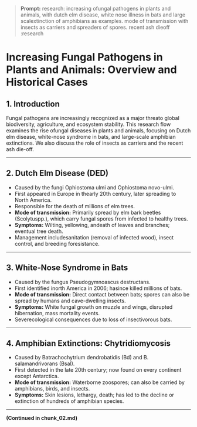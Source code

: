 > **Prompt:**
> research: increasing ofungal pathogens in plants and animals, with dutch elm disease, white nose illness in bats and large scalextinction of amphibians as examples. mode of transmission with insects as carriers and spreaders of spores. recent ash dieoff :research

# Increasing Fungal Pathogens in Plants and Animals: Overview and Historical Cases

## 1. Introduction
Fungal pathogens are increasingly recognized as a major threato global biodiversity, agriculture, and ecosystem stability. This research flow examines the rise ofungal diseases in plants and animals, focusing on Dutch elm disease, white-nose syndrome in bats, and large-scale amphibian extinctions. We also discuss the role of insects as carriers and the recent ash die-off.

---

## 2. Dutch Elm Disease (DED)
- Caused by the fungi Ophiostoma ulmi and Ophiostoma novo-ulmi.
- First appeared in Europe in thearly 20th century, later spreading to North America.
- Responsible for the death of millions of elm trees.
- **Mode of transmission:** Primarily spread by elm bark beetles (Scolytuspp.), which carry fungal spores from infected to healthy trees.
- **Symptoms:** Wilting, yellowing, andeath of leaves and branches; eventual tree death.
- Management includesanitation (removal of infected wood), insect control, and breeding foresistance.

---

## 3. White-Nose Syndrome in Bats
- Caused by the fungus Pseudogymnoascus destructans.
- First identified inorth America in 2006; hasince killed millions of bats.
- **Mode of transmission:** Direct contact between bats; spores can also be spread by humans and cave-dwelling insects.
- **Symptoms:** White fungal growth on muzzle and wings, disrupted hibernation, mass mortality events.
- Severecological consequences due to loss of insectivorous bats.

---

## 4. Amphibian Extinctions: Chytridiomycosis
- Caused by Batrachochytrium dendrobatidis (Bd) and B. salamandrivorans (Bsal).
- First detected in the late 20th century; now found on every continent except Antarctica.
- **Mode of transmission:** Waterborne zoospores; can also be carried by amphibians, birds, and insects.
- **Symptoms:** Skin lesions, lethargy, death; has led to the decline or extinction of hundreds of amphibian species.

---

**(Continued in chunk_02.md)**



